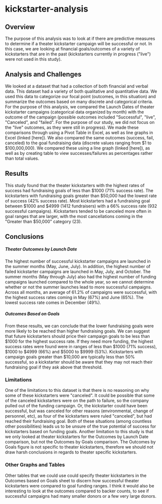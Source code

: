 # kickstarter-analysis
## Overview
The purpose of this analysis was to look at if there are predictive measures to determine if a theater kickstarter campaign will be successful or not. In this case, we are looking at financial goals/outcomes of a variety of kickstarters that are in the past (kickstarters currently in progress ("live") were not used in this study). 

## Analysis and Challenges
We looked at a dataset that had a collection of both financial and verbal data. This dataset had a variety of both qualitative and quantitative data. We used this data to categorize our focal point (outcomes, in this situation) and summarize the outcomes based on many discrete and categorical criteria. For the purpose of this analysis, we compared the Launch Dates of theater kickstarter campaigns (categorical data organized by month) with the outcome of the campaign (possible outcomes included "Successful", "live", "Canceled", and "failed". For the purpose of our study, we did not focus on the "live" outcomes, as they were still in progress). We made these comparisons through using a Pivot Table in Excel, as well as line graphs in Excel (linked [here]). We also compared the same outcomes (success, fail, canceled) to the goal fundraising data (discrete values ranging from $1 to $100,000,000). We compared these using a line graph (linked [here]), as well as by creating table to view successes/failures as percentages rather than total values. 

## Results
This study found that the theater kickstarters with the highest rates of success had fundraising goals of less than $1000 (71% success rate). The kickstarters with fundraising goals greater than $50,000 had the lowest rate of success (42% success rate). Most kickstarters had a fundraising goal between $1000 and $4999 (1412 fundraisers) with a 66% success rate (932 successful campaigns). Kickstarters tended to be canceled more often in goal ranges that are larger, with the most cancellations coming in the "Greater than $50,000" category (23). 

## Conclusions
##### Theater Outcomes by Launch Date
The highest number of successful kickstarter campaigns are launched in the summer months (May, June, July). In addition, the highest number of failed kickstarter campaigns are launched in May, July, and October. The summer months (May through July) also had the highest number of funding campaigns launched compared to the whole year, so we cannot determine whether or not the summer launches lead to more successful campaigns. Across all months, an average of 61.2% of campaigns were successful, with the highest success rates coming in May (67%) and June (65%). The lowest success rate comes in December (49%). 

##### Outcomes Based on Goals
From these results, we can conclude that the lower fundraising goals were more likely to be reached than higher fundraising goals. We can suggest that future kickstarters should price their campaign goals to be less than $1000 for the highest success rate. If they need more funding, the highest success rates were found were in ranges of less than $1000 (71% success), $1000 to $4999 (66%) and $5000 to $9999 (53%). Kickstarters with campaign goals greater than $10,000 are typically less than 50% successful, so a kickstarter should be aware that they may not reach their fundraising goal if they ask above that threshold.

### Limitations
One of the limitations to this dataset is that there is no reasoning on why some of these kickstarters were "canceled". It could be possible that some of the canceled kickstarters were on the path to failure, so the company pulled out of the funding campaign. Or, the kickstarter could have been successful, but was canceled for other reasons (environmental, change of personnel, etc), as four of the kickstarters were ruled "canceled", but had reached their fundraising goal. Both of these situations (among countless other possibilities) leads us to be unsure of the true potential of success for kickstarters based on funding goals. Another limitation to this study is that we only looked at theater kickstarters for the Outcomes by Launch Date comparison, but not the Outcomes by Goals comparison. The Outcomes by Goals figure is not specific to theater kickstarters, therefore we should not draw harsh conclusions in regards to theater specific kickstarters. 

### Other Graphs and Tables
Other tables that we could use could specify theater kickstarters in the Outcomes based on Goals sheet to discern how successful theater kickstarters were compared to goal funding ranges. I think it would also be interesting to look at the outcomes compared to backer counts, to see if successful campaigns had many smaller donors or a few very large donors. 


